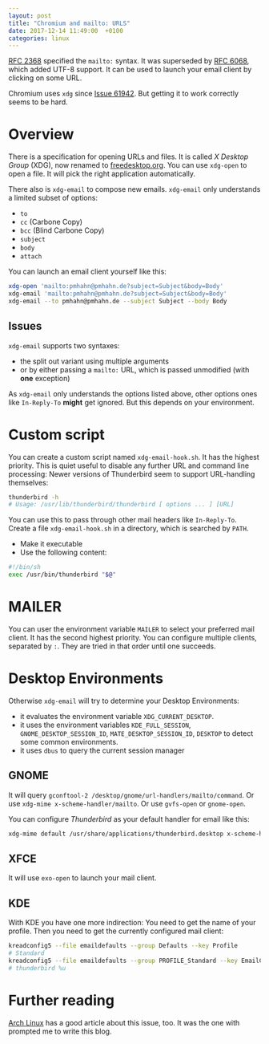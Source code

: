```yaml
---
layout: post
title: "Chromium and mailto: URLS"
date: 2017-12-14 11:49:00  +0100
categories: linux
---
```


[RFC 2368](https://tools.ietf.org/html/rfc2368) specified the `mailto:` syntax.
It was superseded by [RFC 6068](https://tools.ietf.org/html/rfc6068), which added UTF-8 support.
It can be used to launch your email client by clicking on some URL.

Chromium uses `xdg` since [Issue 61942](https://bugs.chromium.org/p/chromium/issues/detail?id=61942).
But getting it to work correctly seems to be hard.

Overview
========
There is a specification for opening URLs and files.
It is called *X Desktop Group* (XDG), now renamed to [freedesktop.org](http://freedesktop.org).
You can use `xdg-open` to open a file.
It will pick the right application automatically.

There also is `xdg-email` to compose new emails.
`xdg-email` only understands a limited subset of options:
* `to`
* `cc` (Carbone Copy)
* `bcc` (Blind Carbone Copy)
* `subject`
* `body`
* `attach`

You can launch an email client yourself like this:

```bash
xdg-open 'mailto:pmhahn@pmhahn.de?subject=Subject&body=Body'
xdg-email 'mailto:pmhahn@pmhahn.de?subject=Subject&body=Body'
xdg-email --to pmhahn@pmhahn.de --subject Subject --body Body
```

Issues
------
`xdg-email` supports two syntaxes:
* the split out variant using multiple arguments
* or by either passing a `mailto:` URL, which is passed unmodified (with **one** exception)

As `xdg-email` only understands the options listed above, other options ones like `In-Reply-To` **might** get ignored.
But this depends on your environment.

Custom script
=============
You can create a custom script named `xdg-email-hook.sh`.
It has the highest priority.
This is quiet useful to disable any further URL and command line processing:
Newer versions of Thunderbird seem to support URL-handling themselves:

```bash
thunderbird -h
# Usage: /usr/lib/thunderbird/thunderbird [ options ... ] [URL]
```

You can use this to pass through other mail headers like `In-Reply-To`.
Create a file `xdg-email-hook.sh` in a directory, which is searched by `PATH`.

* Make it executable
* Use the following content:

```bash
#!/bin/sh
exec /usr/bin/thunderbird "$@"
```

MAILER
======
You can user the environment variable `MAILER` to select your preferred mail client.
It has the second highest priority.
You can configure multiple clients, separated by `:`.
They are tried in that order until one succeeds.

Desktop Environments
====================
Otherwise `xdg-email` will try to determine your Desktop Environments:

* it evaluates the environment variable `XDG_CURRENT_DESKTOP`.
* it uses the environment variables `KDE_FULL_SESSION`, `GNOME_DESKTOP_SESSION_ID`, `MATE_DESKTOP_SESSION_ID`, `DESKTOP` to detect some common environments.
* it uses `dbus` to query the current session manager

GNOME
-----
It will query `gconftool-2 /desktop/gnome/url-handlers/mailto/command`.
Or use `xdg-mime x-scheme-handler/mailto`.
Or use `gvfs-open` or `gnome-open`.

You can configure *Thunderbird* as your default handler for email like this:

```bash
xdg-mime default /usr/share/applications/thunderbird.desktop x-scheme-handler/mailto
```

XFCE
----
It will use `exo-open` to launch your mail client.

KDE
---
With KDE you have one more indirection:
You need to get the name of your profile.
Then you need to get the currently configured mail client:

```bash
kreadconfig5 --file emaildefaults --group Defaults --key Profile
# Standard
kreadconfig5 --file emaildefaults --group PROFILE_Standard --key EmailClient
# thunderbird %u
```

Further reading
===============
[Arch Linux](https://bbs.archlinux.org/viewtopic.php?id=154031) has a good article about this issue, too.
It was the one with prompted me to write this blog.
